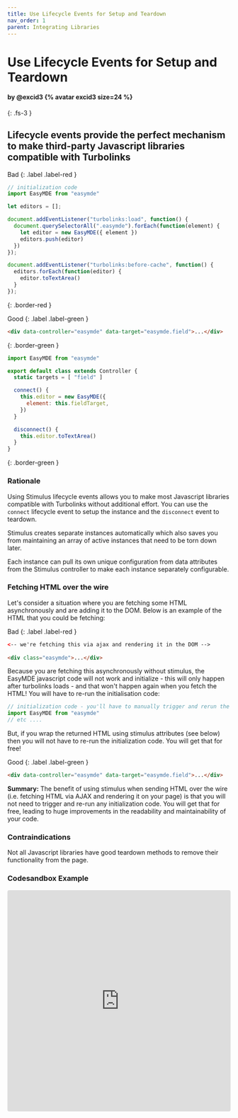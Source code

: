 ```yaml
---
title: Use Lifecycle Events for Setup and Teardown
nav_order: 1
parent: Integrating Libraries
---
```


# Use Lifecycle Events for Setup and Teardown

#### by @excid3 {% avatar excid3 size=24 %}
{: .fs-3 }

## Lifecycle events provide the perfect mechanism to make third-party Javascript libraries compatible with Turbolinks

Bad
{: .label .label-red }

```js
// initialization code
import EasyMDE from "easymde"

let editors = [];

document.addEventListener("turbolinks:load", function() {
  document.querySelectorAll(".easymde").forEach(function(element) {
    let editor = new EasyMDE({ element })
    editors.push(editor)
  })
});

document.addEventListener("turbolinks:before-cache", function() {
  editors.forEach(function(editor) {
    editor.toTextArea()
  }
});
```
{: .border-red }

Good
{: .label .label-green }

```html
<div data-controller="easymde" data-target="easymde.field">...</div>
```
{: .border-green }

```js
import EasyMDE from "easymde"

export default class extends Controller {
  static targets = [ "field" ]

  connect() {
    this.editor = new EasyMDE({
      element: this.fieldTarget,
    })
  }

  disconnect() {
    this.editor.toTextArea()
  }
}
```
{: .border-green }

### Rationale
Using Stimulus lifecycle events allows you to make most Javascript libraries compatible with Turbolinks without additional effort. You can use the `connect` lifecycle event to setup the instance and the `disconnect` event to teardown.

Stimulus creates separate instances automatically which also saves you from maintaining an array of active instances that need to be torn down later.

Each instance can pull its own unique configuration from data attributes from the Stimulus controller to make each instance separately configurable.

### Fetching HTML over the wire

Let's consider a situation where you are fetching some HTML asynchronously and are adding it to the DOM. Below is an example of the HTML that you could be fetching:

Bad
{: .label .label-red }

```html
<-- we're fetching this via ajax and rendering it in the DOM -->
       
<div class="easymde">...</div>
```
Because you are fetching this asynchronously without stimulus, the EasyMDE javascript code will not work and initialize - this will only happen after turbolinks loads - and that won't happen again when you fetch the HTML! You will have to re-run the initialisation code:

```js
// initialization code - you'll have to manually trigger and rerun the below code:
import EasyMDE from "easymde"
// etc ....
```

But, if you wrap the returned HTML using stimulus attributes (see below) then you will not have to re-run the initialization code. You will get that for free!

Good
{: .label .label-green }

```html
<div data-controller="easymde" data-target="easymde.field">...</div>
```

**Summary:** The benefit of using stimulus when sending HTML over the wire (i.e. fetching HTML via AJAX and rendering it on your page) is that you will not need to trigger and re-run any initialization code. You will get that for free, leading to huge improvements in the readability and maintainability of your code.

### Contraindications
Not all Javascript libraries have good teardown methods to remove their functionality from the page.

### Codesandbox Example
<iframe
     src="https://codesandbox.io/embed/adoring-galois-u3xtu?fontsize=14&hidenavigation=1&module=%2Fsrc%2Fcontrollers%2Feasymde_controller.js&theme=dark"
     style="width:100%; height:500px; border:0; border-radius: 4px; overflow:hidden;"
     title="adoring-galois-u3xtu"
     allow="accelerometer; ambient-light-sensor; camera; encrypted-media; geolocation; gyroscope; hid; microphone; midi; payment; usb; vr; xr-spatial-tracking"
     sandbox="allow-autoplay allow-forms allow-modals allow-popups allow-presentation allow-same-origin allow-scripts"
   ></iframe>

